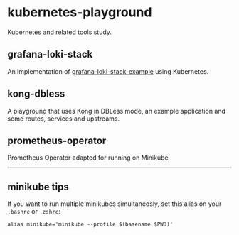# kubernetes-playground
Kubernetes and related tools study.

## grafana-loki-stack
An implementation of [grafana-loki-stack-example](https://github.com/GusAntoniassi/grafana-loki-stack-example) using Kubernetes.

## kong-dbless
A playground that uses Kong in DBLess mode, an example application and some routes, services and upstreams.

## prometheus-operator
Prometheus Operator adapted for running on Minikube

---

## minikube tips
If you want to run multiple minikubes simultaneosly, set this alias on your `.bashrc` or `.zshrc`:

```
alias minikube='minikube --profile $(basename $PWD)'
```


